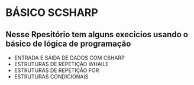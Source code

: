 # BÁSICO SCSHARP 

## Nesse Rpesitório tem alguns execicios usando o básico de lógica de programação 

* ENTRADA E SÁIDA DE DADOS COM CSHARP 
* ESTRUTURAS DE REPETIÇÃO WHAILE
* ESTRUTURAS DE REPETIÇÃO FOR
* ESTRUTURAS CONDICIONAIS 


